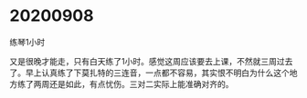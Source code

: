 # 20200908

练琴1小时

又是很晚才能走，只有白天练了1小时。感觉这周应该要去上课，不然就三周过去了。早上认真练了下莫扎特的三连音，一点都不容易，其实恨不明白为什么这个地方练了两周还是如此，有点忧伤。三对二实际上能准确对齐的。
